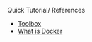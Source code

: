 Quick Tutorial/ References
- [Toolbox](https://docs.docker.com/toolbox/toolbox_install_windows/)
- [What is Docker](https://docs.docker.com/toolbox/toolbox_install_windows/)

